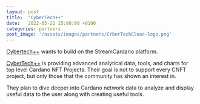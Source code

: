 ```yaml
---
layout: post
title:  "CyberTech++"
date:   2022-05-22 15:00:00 +0100
categories: partners
post_image: '/assets/images/partners/CYberTechClear-logo.png'
---
```


[Cybertech++](https://cybertechpp.io/) wants to build on the StreamCardano platform.

[CyberTech++](https://mocossiland.cybertechpp.io/) is providing advanced analytical data, tools, and charts for top level Cardano NFT Projects.
Their goal is not to support every CNFT project, but only those that the community has shown an interest in.

They plan to dive deeper into Cardano network data to analyze and display useful data to the user along with creating useful tools.
